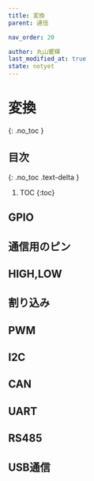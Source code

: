 ```yaml
---
title: 変換
parent: 通信

nav_order: 20

author: 丸山響輝
last_modified_at: true
state: notyet
---
```


# **変換**
{: .no_toc }

## 目次
{: .no_toc .text-delta }

1. TOC
{:toc}

## GPIO
## 通信用のピン
## HIGH,LOW
## 割り込み
## PWM
## I2C
## CAN
## UART
## RS485
## USB通信
